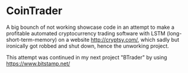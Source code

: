 # CoinTrader
A big bounch of not working showcase code in an attempt to make a profitable automated cryptocurrency trading software with LSTM (long-short-term-memory) on a website http://cryptsy.com/, which sadly but ironically got robbed and shut down, hence the unworking project.

This attempt was continued in my next project "BTrader" by using https://www.bitstamp.net/

